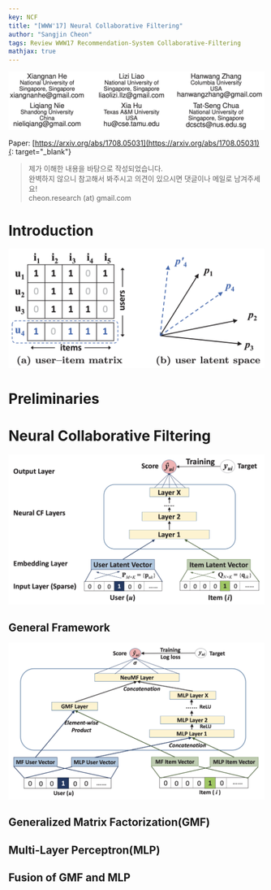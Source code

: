 ```yaml
---
key: NCF
title: "[WWW'17] Neural Collaborative Filtering"
author: "Sangjin Cheon"
tags: Review WWW17 Recommendation-System Collaborative-Filtering
mathjax: true
---
```

  
![NCF_authors](https://github.com/cheon-research/cheon-research.github.io/blob/master/assets/post_img/NCF_authors.PNG?raw=true)  

Paper: [https://arxiv.org/abs/1708.05031](https://arxiv.org/abs/1708.05031){: target="_blank"}  

>제가 이해한 내용을 바탕으로 작성되었습니다.  
>완벽하지 않으니 참고해서 봐주시고 의견이 있으시면 댓글이나 메일로 남겨주세요!  
>cheon.research (at) gmail.com  
  
# Introduction
![NCF_figure_1](https://github.com/cheon-research/cheon-research.github.io/blob/master/assets/post_img/NCF_figure_1.PNG?raw=true) 
# Preliminaries
# Neural Collaborative Filtering
![NCF_figure_2](https://github.com/cheon-research/cheon-research.github.io/blob/master/assets/post_img/NCF_figure_2.PNG?raw=true) 
## General Framework
![NCF_figure_3](https://github.com/cheon-research/cheon-research.github.io/blob/master/assets/post_img/NCF_figure_3.PNG?raw=true) 
## Generalized Matrix Factorization(GMF)
## Multi-Layer Perceptron(MLP)
## Fusion of GMF and MLP
